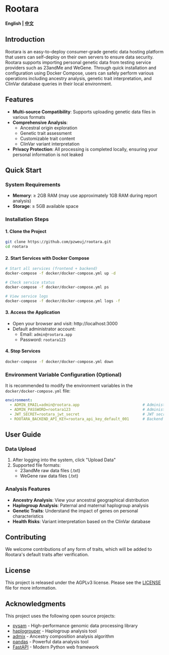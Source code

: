 # Rootara

**English | [中文](README_ZH.md)**

## Introduction
Rootara is an easy-to-deploy consumer-grade genetic data hosting platform that users can self-deploy on their own servers to ensure data security. Rootara supports importing personal genetic data from testing service providers such as 23andMe and WeGene. Through quick installation and configuration using Docker Compose, users can safely perform various operations including ancestry analysis, genetic trait interpretation, and ClinVar database queries in their local environment.

## Features
- **Multi-source Compatibility**: Supports uploading genetic data files in various formats
- **Comprehensive Analysis**:
  - Ancestral origin exploration
  - Genetic trait assessment
  - Customizable trait content
  - ClinVar variant interpretation
- **Privacy Protection**: All processing is completed locally, ensuring your personal information is not leaked

## Quick Start
### System Requirements
- **Memory**: ≥ 2GB RAM (may use approximately 1GB RAM during report analysis)
- **Storage**: ≥ 5GB available space

### Installation Steps

#### 1. Clone the Project
```bash
git clone https://github.com/pzweuj/rootara.git
cd rootara
```

#### 2. Start Services with Docker Compose
```bash
# Start all services (frontend + backend)
docker-compose -f docker/docker-compose.yml up -d

# Check service status
docker-compose -f docker/docker-compose.yml ps

# View service logs
docker-compose -f docker/docker-compose.yml logs -f
```

#### 3. Access the Application
- Open your browser and visit: http://localhost:3000
- Default administrator account:
  - Email: `admin@rootara.app`
  - Password: `rootara123`

#### 4. Stop Services
```bash
docker-compose -f docker/docker-compose.yml down
```

### Environment Variable Configuration (Optional)
It is recommended to modify the environment variables in the `docker/docker-compose.yml` file:

```yaml
environment:
  - ADMIN_EMAIL=admin@rootara.app                            # Administrator email
  - ADMIN_PASSWORD=rootara123                                # Administrator password
  - JWT_SECRET=rootara_jwt_secret                            # JWT secret key
  - ROOTARA_BACKEND_API_KEY=rootara_api_key_default_001      # Backend API key
```

## User Guide

### Data Upload
1. After logging into the system, click "Upload Data"
2. Supported file formats:
   - 23andMe raw data files (.txt)
   - WeGene raw data files (.txt)

### Analysis Features
- **Ancestry Analysis**: View your ancestral geographical distribution
- **Haplogroup Analysis**: Paternal and maternal haplogroup analysis
- **Genetic Traits**: Understand the impact of genes on personal characteristics
- **Health Risks**: Variant interpretation based on the ClinVar database

## Contributing
We welcome contributions of any form of traits, which will be added to Rootara's default traits after verification.

## License
This project is released under the AGPLv3 license. Please see the [LICENSE](LICENSE) file for more information.

## Acknowledgments
This project uses the following open source projects:
- [pysam](https://pysam.readthedocs.io/en/latest/index.html) - High-performance genomic data processing library
- [haplogrouper](https://gitlab.com/bio_anth_decode/haploGrouper) - Haplogroup analysis tool
- [admix](https://github.com/stevenliuyi/admix) - Ancestry composition analysis algorithm
- [pandas](https://pandas.pydata.org/) - Powerful data analysis tool
- [FastAPI](https://fastapi.tiangolo.com/) - Modern Python web framework
